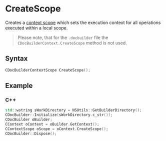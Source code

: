 # CreateScope

Creates a [context scope](../CDocBuilderContextScope/CDocBuilderContextScope.md) which sets the execution context for all operations executed within a local scope.

> Please note, that for the `.docbuilder` file the `CDocBuilderContext.CreateScope` method is not used.

## Syntax

```cpp
CDocBuilderContextScope CreateScope();
```

## Example

### C++

```cpp
std::wstring sWorkDirectory = NSUtils::GetBuilderDirectory();
CDocBuilder::Initialize(sWorkDirectory.c_str());
CDocBuilder oBuilder;
CContext oContext = oBuilder.GetContext();
CContextScope oScope = oContext.CreateScope();
CDocBuilder::Dispose();
```
